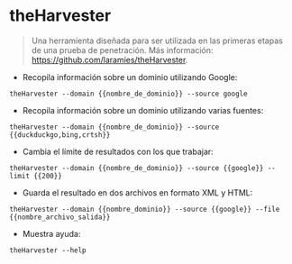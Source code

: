 # theHarvester

> Una herramienta diseñada para ser utilizada en las primeras etapas de una prueba de penetración.
> Más información: <https://github.com/laramies/theHarvester>.

- Recopila información sobre un dominio utilizando Google:

`theHarvester --domain {{nombre_de_dominio}} --source google`

- Recopila información sobre un dominio utilizando varias fuentes:

`theHarvester --domain {{nombre_de_dominio}} --source {{duckduckgo,bing,crtsh}}`

- Cambia el límite de resultados con los que trabajar:

`theHarvester --domain {{nombre_de_dominio}} --source {{google}} --limit {{200}}`

- Guarda el resultado en dos archivos en formato XML y HTML:

`theHarvester --domain {{nombre_dominio}} --source {{google}} --file {{nombre_archivo_salida}}`

- Muestra ayuda:

`theHarvester --help`
